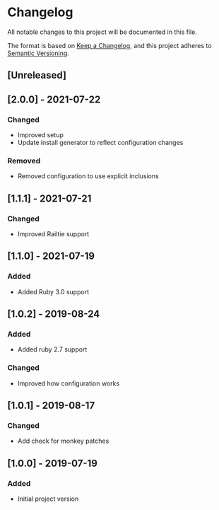 # Changelog
All notable changes to this project will be documented in this file.

The format is based on [Keep a Changelog](https://keepachangelog.com/en/1.0.0/),
and this project adheres to [Semantic Versioning](https://semver.org/spec/v2.0.0.html).

## [Unreleased]

## [2.0.0] - 2021-07-22
### Changed
- Improved setup
- Update install generator to reflect configuration changes
### Removed
- Removed configuration to use explicit inclusions

## [1.1.1] - 2021-07-21
### Changed
- Improved Railtie support

## [1.1.0] - 2021-07-19
### Added
- Added Ruby 3.0 support

## [1.0.2] - 2019-08-24
### Added
- Added ruby 2.7 support
### Changed
- Improved how configuration works

## [1.0.1] - 2019-08-17
### Changed
- Add check for monkey patches

## [1.0.0] - 2019-07-19
### Added
- Initial project version
